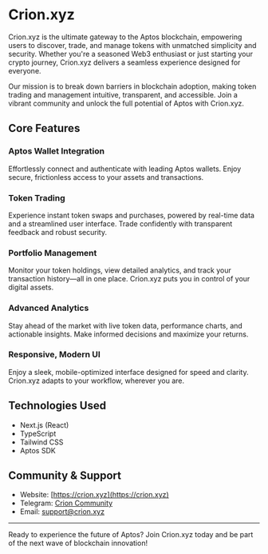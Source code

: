 # Crion.xyz

Crion.xyz is the ultimate gateway to the Aptos blockchain, empowering users to discover, trade, and manage tokens with unmatched simplicity and security. Whether you're a seasoned Web3 enthusiast or just starting your crypto journey, Crion.xyz delivers a seamless experience designed for everyone.

Our mission is to break down barriers in blockchain adoption, making token trading and management intuitive, transparent, and accessible. Join a vibrant community and unlock the full potential of Aptos with Crion.xyz.

## Core Features

### Aptos Wallet Integration

Effortlessly connect and authenticate with leading Aptos wallets. Enjoy secure, frictionless access to your assets and transactions.

### Token Trading

Experience instant token swaps and purchases, powered by real-time data and a streamlined user interface. Trade confidently with transparent feedback and robust security.

### Portfolio Management

Monitor your token holdings, view detailed analytics, and track your transaction history—all in one place. Crion.xyz puts you in control of your digital assets.

### Advanced Analytics

Stay ahead of the market with live token data, performance charts, and actionable insights. Make informed decisions and maximize your returns.

### Responsive, Modern UI

Enjoy a sleek, mobile-optimized interface designed for speed and clarity. Crion.xyz adapts to your workflow, wherever you are.

## Technologies Used

- Next.js (React)
- TypeScript
- Tailwind CSS
- Aptos SDK

## Community & Support

- Website: [https://crion.xyz](https://crion.xyz)
- Telegram: [Crion Community](https://t.me/crionxyz)
- Email: support@crion.xyz

---

Ready to experience the future of Aptos? Join Crion.xyz today and be part of the next wave of blockchain innovation!
